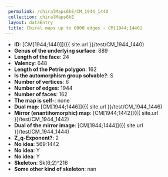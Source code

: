 ```yaml
--- 
 permalink: /chiralMaps6kE/CM_1944_1440 
 collection: chiralMaps6kE
 layout: dataEntry
 title: Chiral maps up to 6000 edges - CM[1944;1440]
---
```


- **ID**: [CM[1944;1440]]({{ site.url }}/test/CM_1944_1440)
- **Genus of the underlying surface**: 889
- **Length of the face**: 24
- **Valency**: 648
- **Length of the Petrie polygon**: 162
- **Is the automorphism group solvable?**: S
- **Number of vertices**: 6
- **Number of edges**: 1944
- **Number of faces**: 162
- **The map is self-**: none
- **Dual map**: [CM[1944;1446]]({{ site.url }}/test/CM_1944_1446)
- **Mirror (enantihomorphic) map**: [CM[1944;1442]]({{ site.url }}/test/CM_1944_1442)
- **Dual of the mirror image**: [CM[1944;1444]]({{ site.url }}/test/CM_1944_1444)
- **Z_q-Exponent?**: 2
- **No idea**:  569:1442
- **No idea**: Y
- **No idea**: Y
- **Skeleton**: Sk(6;2)^216
- **Some other kind of skeleton**: nan
